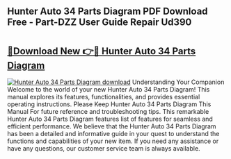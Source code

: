 ## Hunter Auto 34 Parts Diagram PDF Download Free - Part-DZZ User Guide Repair Ud390

# <h2><a href="http://dftbnp.blite.top/?on=Hunter+Auto+34+Parts+Diagram">🔗Download New 👉🔴 Hunter Auto 34 Parts Diagram</a></h2>

[![Hunter Auto 34 Parts Diagram download](https://i.imgur.com/lujVjoI.png)](http://dftbnp.blite.top/?on=Hunter+Auto+34+Parts+Diagram)
Understanding Your Companion Welcome to the world of your new Hunter Auto 34 Parts Diagram! This manual explores its features, functionalities, and provides essential operating instructions. Please Keep Hunter Auto 34 Parts Diagram This Manual For future reference and troubleshooting tips. This remarkable Hunter Auto 34 Parts Diagram features list of features for seamless and efficient performance. We believe that the Hunter Auto 34 Parts Diagram has been a detailed and informative guide in your quest to understand the functions and capabilities of your new item. If you need any assistance or have any questions, our customer service team is always available.
